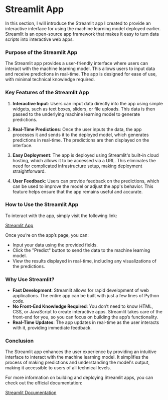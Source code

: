 # Streamlit App

In this section, I will introduce the Streamlit app I created to provide an interactive interface for using the machine learning model deployed earlier. Streamlit is an open-source app framework that makes it easy to turn data scripts into interactive web apps.

### Purpose of the Streamlit App

The Streamlit app provides a user-friendly interface where users can interact with the machine learning model. This allows users to input data and receive predictions in real-time. The app is designed for ease of use, with minimal technical knowledge required.

### Key Features of the Streamlit App

1. **Interactive Input**: Users can input data directly into the app using simple widgets, such as text boxes, sliders, or file uploads. This data is then passed to the underlying machine learning model to generate predictions.

2. **Real-Time Predictions**: Once the user inputs the data, the app processes it and sends it to the deployed model, which generates predictions in real-time. The predictions are then displayed on the interface.

3. **Easy Deployment**: The app is deployed using Streamlit's built-in cloud hosting, which allows it to be accessed via a URL. This eliminates the need for complicated infrastructure setup, making deployment straightforward.

4. **User Feedback**: Users can provide feedback on the predictions, which can be used to improve the model or adjust the app's behavior. This feature helps ensure that the app remains useful and accurate.

### How to Use the Streamlit App

To interact with the app, simply visit the following link:

[Streamlit App](https://diyapati-eas503.streamlit.app/)

Once you’re on the app’s page, you can:

- Input your data using the provided fields.
- Click the "Predict" button to send the data to the machine learning model.
- View the results displayed in real-time, including any visualizations of the predictions.

### Why Use Streamlit?

- **Fast Development**: Streamlit allows for rapid development of web applications. The entire app can be built with just a few lines of Python code.
- **No Front-End Knowledge Required**: You don’t need to know HTML, CSS, or JavaScript to create interactive apps. Streamlit takes care of the front-end for you, so you can focus on building the app’s functionality.
- **Real-Time Updates**: The app updates in real-time as the user interacts with it, providing immediate feedback.

### Conclusion

The Streamlit app enhances the user experience by providing an intuitive interface to interact with the machine learning model. It simplifies the process of making predictions and understanding the model's output, making it accessible to users of all technical levels.

For more information on building and deploying Streamlit apps, you can check out the official documentation:

[Streamlit Documentation](https://docs.streamlit.io/)
